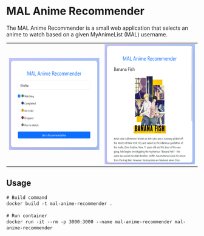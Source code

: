 # MAL Anime Recommender

The MAL Anime Recommender is a small web application that selects an anime to watch based on a given MyAnimeList (MAL) username.


|   |   |
|---|---|
|<img width="300" height="242" src="https://github.com/khelta/mal-anime-recommender/raw/main/github-resources/readme_1.png">|<img width="300" height="317" src="https://github.com/khelta/mal-anime-recommender/raw/main/github-resources/readme_2.png">|

## Usage

```
# Build command
docker build -t mal-anime-recommender .

# Run container
docker run -it --rm -p 3000:3000 --name mal-anime-recommender mal-anime-recommender
```